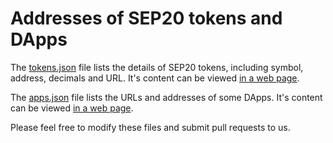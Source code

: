 # Addresses of SEP20 tokens and DApps
The [tokens.json](https://github.com/sep20tokens/sep20tokens.github.io/blob/main/tokens.json) file lists the details of SEP20 tokens, including symbol, address, decimals and URL. It's content can be viewed [in a web page](https://sep20tokens.github.io).

The [apps.json](https://github.com/sep20tokens/sep20tokens.github.io/blob/main/apps.json) file lists the URLs and addresses of some DApps. It's content can be viewed [in a web page](https://sep20tokens.github.io/app.html).

Please feel free to modify these files and submit pull requests to us.
